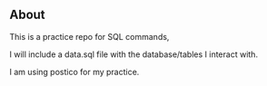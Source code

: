 ## About
This is a practice repo for SQL commands,

I will include a  data.sql file with the database/tables I interact with.

I am using postico for my practice.